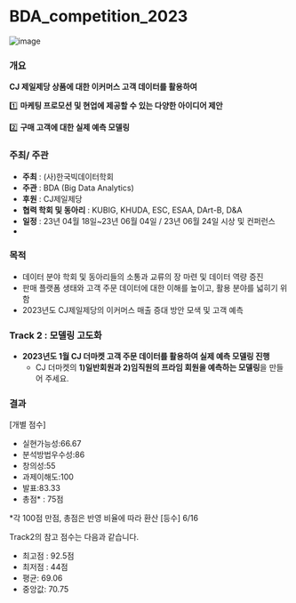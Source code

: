 # BDA_competition_2023

![image](https://github.com/ImJaeSung/BDA_competition_2023/assets/113405066/0346708a-89ac-4a03-a61f-d416d3c8b07f)

### 개요

**CJ 제일제당 상품에 대한 이커머스 고객 데이터를 활용하여**

1️⃣ **마케팅 프로모션 및 현업에 제공할 수 있는 다양한 아이디어 제안**

2️⃣ **구매 고객에 대한 실제 예측 모델링**

### 주최/ 주관

- **주최** : (사)한국빅데이터학회
- **주관** : BDA (Big Data Analytics)
- **후원** : CJ제일제당
- **협력 학회 및 동아리** : KUBIG, KHUDA, ESC, ESAA, DArt-B, D&A
- **일정** : 23년 04월 18일~23년 06월 04일 / 23년 06월 24일 시상 및 컨퍼런스
- 
### 목적

- 데이터 분야 학회 및 동아리들의 소통과 교류의 장 마련 및 데이터 역량 증진
- 판매 플랫폼 생태와 고객 주문 데이터에 대한 이해를 높이고, 활용 분야를 넓히기 위함
- 2023년도 CJ제일제당의 이커머스 매출 증대 방안 모색 및 고객 예측

### **Track 2 : 모델링 고도화** 

- **2023년도 1월 CJ 더마켓 고객 주문 데이터를 활용하여 실제 예측 모델링 진행**
    - CJ 더마켓의 **1)일반회원과 2)임직원의 프라임 회원을 예측하는 모델링**을 만들어 주세요.
 
### 결과
[개별 점수] 
- 실현가능성:66.67
- 분석방법우수성:86
- 창의성:55
- 과제이해도:100
- 발표:83.33
- 총점* : 75점

*각 100점 만점, 총점은 반영 비율에 따라 환산
[등수]
6/16

Track2의 참고 점수는 다음과 같습니다.
- 최고점 : 92.5점
- 최저점 : 44점
- 평균: 69.06
- 중앙값: 70.75
